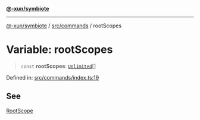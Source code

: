 [**@-xun/symbiote**](../../../README.md)

***

[@-xun/symbiote](../../../README.md) / [src/commands](../README.md) / rootScopes

# Variable: rootScopes

> `const` **rootScopes**: [`Unlimited`](../../configure/enumerations/UnlimitedGlobalScope.md#unlimited)[]

Defined in: [src/commands/index.ts:19](https://github.com/Xunnamius/symbiote/blob/71ec833685b57a820bf8f2491ca78156a6893662/src/commands/index.ts#L19)

## See

[RootScope](../../configure/enumerations/UnlimitedGlobalScope.md)
